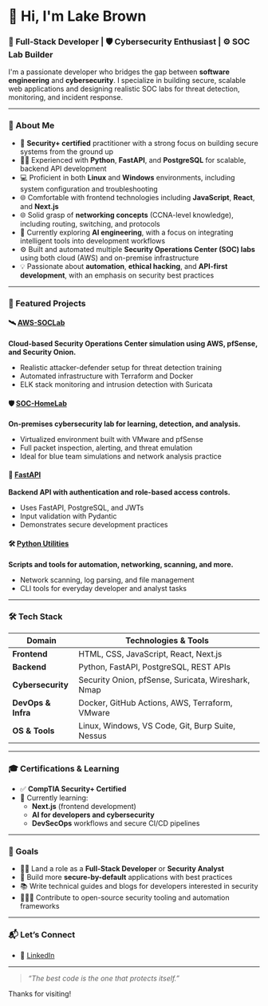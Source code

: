 # 👋 Hi, I'm Lake Brown

### 🧠 Full-Stack Developer | 🛡️ Cybersecurity Enthusiast | ⚙️ SOC Lab Builder

I'm a passionate developer who bridges the gap between **software engineering** and **cybersecurity**. I specialize in building secure, scalable web applications and designing realistic SOC labs for threat detection, monitoring, and incident response.

---

### 🧠 About Me

- 🔐 **Security+ certified** practitioner with a strong focus on building secure systems from the ground up  
- 🧑‍💻 Experienced with **Python**, **FastAPI**, and **PostgreSQL** for scalable, backend API development  
- 💻 Proficient in both **Linux** and **Windows** environments, including system configuration and troubleshooting  
- 🌐 Comfortable with frontend technologies including **JavaScript**, **React**, and **Next.js**  
- 🌐 Solid grasp of **networking concepts** (CCNA-level knowledge), including routing, switching, and protocols  
- 🤖 Currently exploring **AI engineering**, with a focus on integrating intelligent tools into development workflows  
- ⚙️ Built and automated multiple **Security Operations Center (SOC) labs** using both cloud (AWS) and on-premise infrastructure  
- 💡 Passionate about **automation**, **ethical hacking**, and **API-first development**, with an emphasis on security best practices  

---

### 📌 Featured Projects

#### 🛰️ [AWS-SOCLab](https://github.com/lake-brown/AWS-SOCLab)  
**Cloud-based Security Operations Center simulation using AWS, pfSense, and Security Onion.**  
- Realistic attacker-defender setup for threat detection training  
- Automated infrastructure with Terraform and Docker  
- ELK stack monitoring and intrusion detection with Suricata  

#### 🛡️ [SOC-HomeLab](https://github.com/lake-brown/SOC--HomeLab)  
**On-premises cybersecurity lab for learning, detection, and analysis.**  
- Virtualized environment built with VMware and pfSense  
- Full packet inspection, alerting, and threat emulation  
- Ideal for blue team simulations and network analysis practice  

#### 🔐 [FastAPI](https://github.com/lake-brown/FastAPI-Projects)  
**Backend API with authentication and role-based access controls.**  
- Uses FastAPI, PostgreSQL, and JWTs  
- Input validation with Pydantic  
- Demonstrates secure development practices  

#### 🛠️ [Python Utilities](https://github.com/lake-brown/Python_Projects)  
**Scripts and tools for automation, networking, scanning, and more.**  
- Network scanning, log parsing, and file management  
- CLI tools for everyday developer and analyst tasks  

---

### 🛠️ Tech Stack

| Domain            | Technologies & Tools                                      |
|-------------------|-----------------------------------------------------------|
| **Frontend**      | HTML, CSS, JavaScript, React, Next.js                     |
| **Backend**       | Python, FastAPI, PostgreSQL, REST APIs                    |
| **Cybersecurity** | Security Onion, pfSense, Suricata, Wireshark, Nmap       |
| **DevOps & Infra**| Docker, GitHub Actions, AWS, Terraform, VMware           |
| **OS & Tools**    | Linux, Windows, VS Code, Git, Burp Suite, Nessus         |

---

### 🎓 Certifications & Learning

- ✅ **CompTIA Security+ Certified**
- 🚧 Currently learning:
  - **Next.js** (frontend development)
  - **AI for developers and cybersecurity**
  - **DevSecOps** workflows and secure CI/CD pipelines

---

### 🚀 Goals

- 👨‍💻 Land a role as a **Full-Stack Developer** or **Security Analyst**
- 🔐 Build more **secure-by-default** applications with best practices  
- 📚 Write technical guides and blogs for developers interested in security  
- 🧑‍🤝‍🧑 Contribute to open-source security tooling and automation frameworks  

---

### 📬 Let’s Connect

- 💼 [LinkedIn](https://www.linkedin.com/in/lakelyne-brown)


---

> _“The best code is the one that protects itself.”_

Thanks for visiting!
